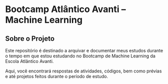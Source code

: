 # Bootcamp Atlântico Avanti – Machine Learning

## Sobre o Projeto
Este repositório é destinado a arquivar e documentar meus estudos durante o tempo em que estou estudando no Bootcamp de Machine Learning da Escola Atlântico Avanti.

Aqui, você encontrará respostas de atividades, códigos, bem como prévias e até projetos feitos durante o período de estudo.
